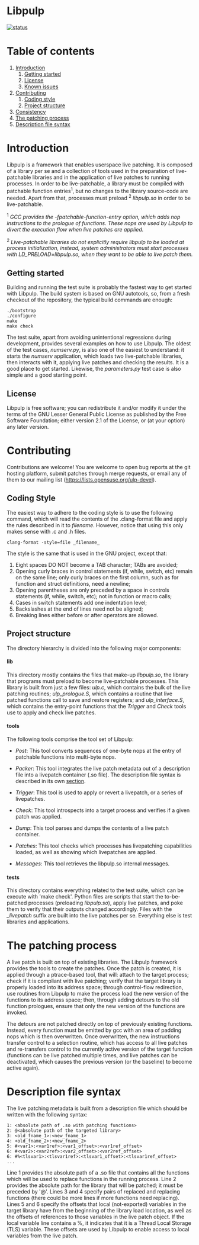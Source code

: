 # Libpulp

[![status](https://github.com/SUSE/libpulp/actions/workflows/test-suite.yml/badge.svg)](https://github.com/SUSE/libpulp/actions/workflows/test-suite.yml)

# Table of contents

1. [Introduction](#introduction)
    1. [Getting started](#getting-started)
    1. [License](#license)
    1. [Known issues](#known-issues)
1. [Contributing](#contributing)
    1. [Coding style](#coding-style)
    1. [Project structure](#project-structure)
1. [Consistency](#consistency)
1. [The patching process](#the-patching-process)
1. [Description file syntax](#description-file-syntax)

# Introduction

Libpulp is a framework that enables userspace live patching. It is composed of a
library per se and a collection of tools used in the preparation of
live-patchable libraries and in the application of live patches to running
processes. In order to be live-patchable, a library must be compiled with
patchable function entries<sup>1</sup>, but no changes to the library
source-code are needed. Apart from that, processes must preload <sup>2</sup>
_libpulp.so_ in order to be live-patchable.

<sup>1</sup> _GCC provides the -fpatchable-function-entry option, which adds nop
instructions to the prologue of functions. These nops are used by Libpulp to
divert the execution flow when live patches are applied._

<sup>2</sup> _Live-patchable libraries do not explicitly require libpulp to be
loaded at process initialization, instead, system administrators must start
processes with LD_PRELOAD=libpulp.so, when they want to be able to live patch
them._

## Getting started

Building and running the test suite is probably the fastest way to get started
with Libpulp. The build system is based on GNU autotools, so, from a fresh
checkout of the repository, the typical build commands are enough:

```
./bootstrap
./configure
make
make check
```

The test suite, apart from avoiding unintentional regressions during
development, provides several examples on how to use Libpulp. The oldest of the
test cases, _numserv.py_, is also one of the easiest to understand: it starts
the _numserv_ application, which loads two live-patchable libraries, then
interacts with it, applying live patches and checking the results. It is a good
place to get started. Likewise, the _parameters.py_ test case is also simple and
a good starting point.

## License

Libpulp is free software; you can redistribute it and/or modify it under the
terms of the GNU Lesser General Public License as published by the Free Software
Foundation; either version 2.1 of the License, or (at your option) any later
version.

# Contributing

Contributions are welcome! You are welcome to open bug reports at the git
hosting platform, submit patches through merge requests, or email any of them to
our mailing list (https://lists.opensuse.org/ulp-devel).

## Coding Style

The easiest way to adhere to the coding style is to use the following command,
which will read the contents of the .clang-format file and apply the rules
described in it to _filename_. However, notice that using this only makes sense
with .c and .h files.

```
clang-format -style=file _filename_
```

The style is the same that is used in the GNU project, except that:

  1. Eight spaces DO NOT become a TAB character; TABs are avoided;
  2. Opening curly braces in control statements (if, while, switch, etc) remain
     on the same line; only curly braces on the first column, such as for
     function and struct definitions, need a newline;
  3. Opening parentheses are only preceded by a space in controls statements
     (if, while, switch, etc); not in function or macro calls;
  4. Cases in switch statements add one indentation level;
  5. Backslashes at the end of lines need not be aligned;
  6. Breaking lines either before or after operators are allowed.

## Project structure

The directory hierarchy is divided into the following major components:

#### lib

This directory mostly contains the files that make-up _libpulp.so_, the library
that programs must preload to become live-patchable processes. This library is
built from just a few files: _ulp.c_, which contains the bulk of the live
patching routines; _ulp_prologue.S_, which contains a routine that live patched
functions call to save and restore registers; and _ulp_interface.S_, which
contains the entry-point functions that the _Trigger_ and _Check_ tools use to
apply and check live patches.

#### tools

The following tools comprise the tool set of Libpulp:

 * _Post_: This tool converts sequences of one-byte nops at the entry of
   patchable functions into multi-byte nops.

 * _Packer_: This tool integrates the live patch metadata out of a description file
   into a livepatch container (.so file). The description file syntax is described in
   its own [section](#description-file-syntax).

 * _Trigger_: This tool is used to apply or revert a livepatch, or a series of
   livepatches.

 * _Check_: This tool introspects into a target process and verifies if a given
   patch was applied.

 * _Dump_: This tool parses and dumps the contents of a live patch container.

 * _Patches_: This tool checks which processes has livepatching capabilities
   loaded, as well as showing which livepatches are applied.

 * _Messages_: This tool retrieves the libpulp.so internal messages.

#### tests

This directory contains everything related to the test suite, which can be
execute with 'make check'. Python files are scripts that start the to-be-patched
processes (preloading _libpulp.so_), apply live patches, and poke them to verify
that their outputs changed accordingly. Files with the _\_livepatch_ suffix are
built into the live patches per se. Everything else is test libraries and
applications.

# The patching process

A live patch is built on top of existing libraries. The Libpulp framework
provides the tools to create the patches. Once the patch is created, it is
applied through a ptrace-based tool, that will: attach to the target process;
check if it is compliant with live patching; verify that the target library
is properly loaded into its address space; through control-flow redirection, use
routines from Libpulp to make the process load the new version of the functions
to its address space; then, through adding detours to the old function
prologues, ensure that only the new version of the functions are invoked.

The detours are not patched directly on top of previously existing functions.
Instead, every function must be emitted by gcc with an area of padding nops
which is then overwritten. Once overwritten, the new instructions transfer
control to a selection routine, which has access to all live patches and
re-transfers control to the currently active version of the target function
(functions can be live patched multiple times, and live patches can be
deactivated, which causes the previous version (or the baseline) to become
active again).

# Description file syntax

The live patching metadata is built from a description file which should be
written with the following syntax:

```
1: <absolute path of .so with patching functions>
2: @<absolute path of the targeted library>
3: <old_fname_1>:<new_fname_1>
4: <old_fname_2>:<new_fname_2>
5: #<var1>:<var1ref>:<var1_offset>:<var1ref_offset>
6: #<var2>:<var2ref>:<var2_offset>:<var2ref_offset>
6: #%<tlsvar1>:<tlsvar1ref>:<tlsvar1_offset>:<tlsvar1ref_offset>
...
```

Line 1 provides the absolute path of a .so file that contains all the functions
which will be used to replace functions in the running process. Line 2 provides
the absolute path for the library that will be patched; it must be preceded by
'@'. Lines 3 and 4 specify pairs of replaced and replacing functions (there
could be more lines if more functions need replacing). Lines 5 and 6 specify
the offsets that local (not-exported) variables in the target library have from
the beginning of the library load location, as well as the offsets of
references to those variables in the live patch object. If the local variable
line contains a %, it indicates that it is a Thread Local Storage (TLS) variable.
These offsets are used by Libpulp to enable access to local variables from the
live patch.
